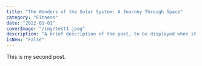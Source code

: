 ```yaml
---
title: "The Wonders of the Solar System: A Journey Through Space"
category: "Fitness"
date: "2022-01-01"
coverImage: "/img/test1.jpeg"
description: "A brief description of the post, to be displayed when it is previewed. Shouldn't be more than a couple of sentences."
isNew: "False"
---
```


This is my second post.
